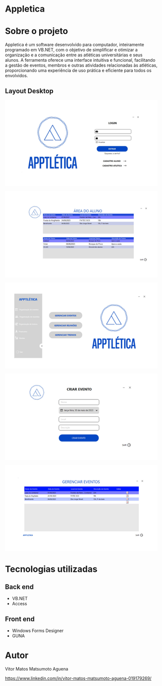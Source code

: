 # Appletica

# Sobre o projeto

Appletica é um software desenvolvido para computador, inteiramente programado em VB.NET, com o objetivo de simplificar e otimizar a organização e a comunicação entre as atléticas universitárias e seus alunos. 
A ferramenta oferece uma interface intuitiva e funcional, facilitando a gestão de eventos, membros e outras atividades relacionadas às atléticas, proporcionando uma experiência de uso prática e eficiente para todos os envolvidos.

## Layout Desktop
![Web 1](https://github.com/vitoraguena17/Appletica/blob/main/assets/1.png)

![Web 2](https://github.com/vitoraguena17/Appletica/blob/main/assets/2.png)

![Web 3](https://github.com/vitoraguena17/Appletica/blob/main/assets/3.png)

![Web 4](https://github.com/vitoraguena17/Appletica/blob/main/assets/4.png)

![Web 5](https://github.com/vitoraguena17/Appletica/blob/main/assets/7.png)

# Tecnologias utilizadas
## Back end
- VB.NET
- Access
## Front end
- Windows Forms Designer
- GUNA

# Autor

Vitor Matos Matsumoto Aguena

https://www.linkedin.com/in/vitor-matos-matsumoto-aguena-019179269/
